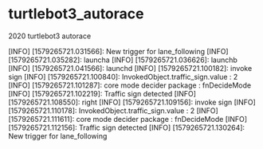 # turtlebot3_autorace
2020 turtlebot3 autorace

[INFO] [1579265721.031566]: New trigger for lane_following
[INFO] [1579265721.035282]: launcha
[INFO] [1579265721.036626]: launchb
[INFO] [1579265721.041566]: launchd
[INFO] [1579265721.100182]: invoke sign
[INFO] [1579265721.100840]: InvokedObject.traffic_sign.value : 2
[INFO] [1579265721.101287]: core mode decider package : fnDecideMode
[INFO] [1579265721.102219]: Traffic sign detected
[INFO] [1579265721.108550]: right
[INFO] [1579265721.109156]: invoke sign
[INFO] [1579265721.110178]: InvokedObject.traffic_sign.value : 2
[INFO] [1579265721.111611]: core mode decider package : fnDecideMode
[INFO] [1579265721.112156]: Traffic sign detected
[INFO] [1579265721.130264]: New trigger for lane_following
